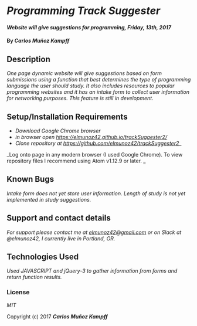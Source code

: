 # _Programming Track Suggester_

#### _Website will give suggestions for programming, Friday, 13th, 2017_

#### By _**Carlos Muñoz Kampff**_

## Description

_One page dynamic website will give suggestions based on form submissions using a function that best determines the type of programming language the user should study. It also includes resources to popular programming websites and it has an intake form to collect user information for networking purposes. This feature is still in development._

## Setup/Installation Requirements

* _Download Google Chrome browser_
* _in browser open https://elmunoz42.github.io/trackSuggester2/_
* _Clone repository at https://github.com/elmunoz42/trackSuggester2__


_Log onto page in any modern browser (I used Google Chrome). To view repository files I recommend using Atom v1.12.9 or later. _

## Known Bugs

_Intake form does not yet store user information. Length of study is not yet implemented in study suggestions._

## Support and contact details

_For support please contact me at elmunoz42@gmail.com or on Slack at @elmunoz42, I currently live in Portland, OR._

## Technologies Used

_Used JAVASCRIPT and jQuery-3 to gather information from forms and return function results._

### License

*MIT*

Copyright (c) 2017 **_Carlos Muñoz Kampff_**
